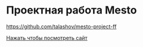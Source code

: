 # Проектная работа Mesto

https://github.com/talashov/mesto-project-ff

[Нажать чтобы посмотреть сайт](https://talashov.github.io/mesto-project-ff/)
